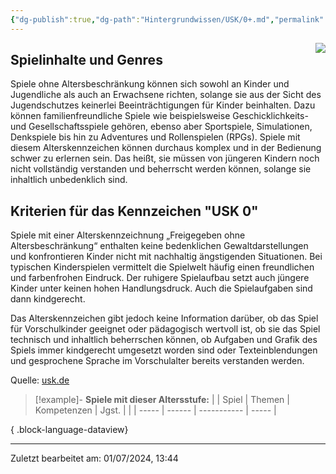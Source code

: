 ```yaml
---
{"dg-publish":true,"dg-path":"Hintergrundwissen/USK/0+.md","permalink":"/hintergrundwissen/usk/0/","title":"USK 0","noteIcon":"1"}
---
```


<img src= "https://usk.de/wp-content/uploads/2019/06/usk0-300x300.png" style="float:right">

## Spielinhalte und Genres
Spiele ohne Altersbeschränkung können sich sowohl an Kinder und Jugendliche als auch an Erwachsene richten, solange sie aus der Sicht des Jugendschutzes keinerlei Beeinträchtigungen für Kinder beinhalten. Dazu können familienfreundliche Spiele wie beispielsweise Geschicklichkeits- und Gesellschaftsspiele gehören, ebenso aber Sportspiele, Simulationen, Denkspiele bis hin zu Adventures und Rollenspielen (RPGs). Spiele mit diesem Alterskennzeichen können durchaus komplex und in der Bedienung schwer zu erlernen sein. Das heißt, sie müssen von jüngeren Kindern noch nicht vollständig verstanden und beherrscht werden können, solange sie inhaltlich unbedenklich sind.

## Kriterien für das Kennzeichen "USK 0"
Spiele mit einer Alterskennzeichnung „Freigegeben ohne Altersbeschränkung“ enthalten keine bedenklichen Gewaltdarstellungen und konfrontieren Kinder nicht mit nachhaltig ängstigenden Situationen. Bei typischen Kinderspielen vermittelt die Spielwelt häufig einen freundlichen und farbenfrohen Eindruck. Der ruhigere Spielaufbau setzt auch jüngere Kinder unter keinen hohen Handlungsdruck. Auch die Spielaufgaben sind dann kindgerecht.

Das Alterskennzeichen gibt jedoch keine Information darüber, ob das Spiel für Vorschulkinder geeignet oder pädagogisch wertvoll ist, ob sie das Spiel technisch und inhaltlich beherrschen können, ob Aufgaben und Grafik des Spiels immer kindgerecht umgesetzt worden sind oder Texteinblendungen und gesprochene Sprache im Vorschulalter bereits verstanden werden.

Quelle: [usk.de](https://usk.de/alle-lexikonbegriffe/usk-ab-0-jahren/)

>[!example]- **Spiele mit dieser Altersstufe:**
> |  | Spiel | Themen | Kompetenzen | Jgst. |
> |  | ----- | ------ | ----------- | ----- |
> 
{ .block-language-dataview}


---
Zuletzt bearbeitet am: 01/07/2024, 13:44